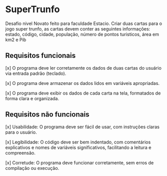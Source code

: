 # SuperTrunfo
Desafio nivel Novato feito para faculdade Estacio.
Criar duas cartas para o jogo super trunfo, as cartas devem conter as seguintes informações: estado, código, cidade, população, número de pontos turisticos, área em km2 e Pib

## Requisitos funcionais


[x] O programa deve ler corretamente os dados de duas cartas do usuário via entrada padrão (teclado).
 
[x] O programa deve armazenar os dados lidos em variáveis apropriadas.
 
[x] O programa deve exibir os dados de cada carta na tela, formatados de forma clara e organizada.

## Requisitos não funcionais


[x] Usabilidade: O programa deve ser fácil de usar, com instruções claras para o usuário.
 
[x] Legibilidade: O código deve ser bem indentado, com comentários explicativos e nomes de variáveis significativos, facilitando a leitura e compreensão.
 
[x] Corretude: O programa deve funcionar corretamente, sem erros de compilação ou execução.
